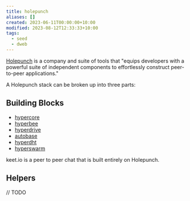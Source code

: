 ```yaml
---
title: holepunch
aliases: []
created: 2023-06-11T00:00:00+10:00
modified: 2023-08-12T12:33:33+10:00
tags:
  - seed
  - dweb
---
```


[Holepunch](https://github.com/holepunchto) is a company and suite of tools that "equips developers with a powerful suite of independent components to effortlessly construct peer-to-peer applications."

A Holepunch stack can be broken up into three parts:

## Building Blocks

- [hypercore](hypercore.md)
- [hyperbee](hyperbee.md)
- [hyperdrive](hyperdrive.md)
- [autobase](autobase.md)
- [hyperdht](hyperdht.md)
- [hyperswarm](hyperswarm.md)

keet.io is a peer to peer chat that is built entirely on Holepunch.

## Helpers

// TODO